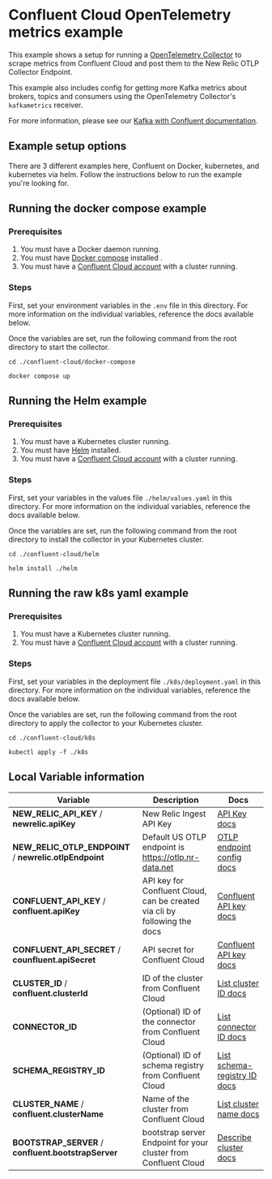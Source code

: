 # Confluent Cloud OpenTelemetry metrics example

This example shows a setup for running a [OpenTelemetry Collector](https://opentelemetry.io/docs/collector/) to scrape metrics from Confluent Cloud and post them to the New Relic OTLP Collector Endpoint.

This example also includes config for getting more Kafka metrics about brokers, topics and consumers using the OpenTelemetry Collector's `kafkametrics` receiver.

For more information, please see our [Kafka with Confluent documentation](https://docs.newrelic.com/docs/more-integrations/open-source-telemetry-integrations/opentelemetry/collector/collector-configuration-examples/opentelemetry-collector-kafka-confluentcloud/).

## Example setup options

There are 3 different examples here, Confluent on Docker, kubernetes, and kubernetes via helm. Follow the instructions below to run the example you're looking for.

## Running the docker compose example

### Prerequisites

1. You must have a Docker daemon running.
2. You must have [Docker compose](https://docs.docker.com/compose/) installed .
3. You must have a [Confluent Cloud account](https://www.confluent.io/get-started/) with a cluster running.

### Steps

First, set your environment variables in the `.env` file in this directory. For more information on the individual variables, reference the docs available below.

Once the variables are set, run the following command from the root directory to start the collector.

```shell
cd ./confluent-cloud/docker-compose

docker compose up
```

## Running the Helm example

### Prerequisites

1. You must have a Kubernetes cluster running.
2. You must have [Helm](https://helm.sh/docs/intro/quickstart/) installed.
3. You must have a [Confluent Cloud account](https://www.confluent.io/get-started/) with a cluster running.

### Steps

First, set your variables in the values file `./helm/values.yaml` in this directory. For more information on the individual variables, reference the docs available below.

Once the variables are set, run the following command from the root directory to install the collector in your Kubernetes cluster.

```shell
cd ./confluent-cloud/helm

helm install ./helm
```

## Running the raw k8s yaml example

### Prerequisites

1. You must have a Kubernetes cluster running.
2. You must have a [Confluent Cloud account](https://www.confluent.io/get-started/) with a cluster running.

### Steps

First, set your variables in the deployment file `./k8s/deployment.yaml` in this directory. For more information on the individual variables, reference the docs available below.

Once the variables are set, run the following command from the root directory to apply the collector to your Kubernetes cluster.

```shell
cd ./confluent-cloud/k8s

kubectl apply -f ./k8s
```

## Local Variable information

| Variable | Description | Docs |
| -------- | ----------- | ---- |
| **NEW_RELIC_API_KEY** / **newrelic.apiKey** |New Relic Ingest API Key |[API Key docs](https://docs.newrelic.com/docs/apis/intro-apis/new-relic-api-keys/) |
| **NEW_RELIC_OTLP_ENDPOINT** / **newrelic.otlpEndpoint** |Default US OTLP endpoint is <https://otlp.nr-data.net> | [OTLP endpoint config docs](https://docs.newrelic.com/docs/more-integrations/open-source-telemetry-integrations/opentelemetry/get-started/opentelemetry-set-up-your-app/#review-settings) |
| **CONFLUENT_API_KEY** / **confluent.apiKey** |API key for Confluent Cloud, can be created via cli by following the docs |[Confluent API key docs](https://docs.confluent.io/cloud/current/monitoring/metrics-api.html)|
| **CONFLUENT_API_SECRET** / **counfluent.apiSecret** | API secret for Confluent Cloud | [Confluent API key docs](https://docs.confluent.io/cloud/current/monitoring/metrics-api.html) |
| **CLUSTER_ID** / **confluent.clusterId** | ID of the cluster from Confluent Cloud | [List cluster ID docs](https://docs.confluent.io/confluent-cli/current/command-reference/kafka/cluster/confluent_kafka_cluster_list.html#description) |
| **CONNECTOR_ID** |(Optional) ID of the connector from Confluent Cloud | [List connector ID docs](https://docs.confluent.io/confluent-cli/current/command-reference/connect/cluster/confluent_connect_cluster_list.html) |
| **SCHEMA_REGISTRY_ID** | (Optional) ID of schema registry from Confluent Cloud | [List schema-registry ID docs](https://docs.confluent.io/confluent-cli/current/command-reference/schema-registry/schema/confluent_schema-registry_schema_list.html) |
| **CLUSTER_NAME** / **confluent.clusterName**     | Name of the cluster from Confluent Cloud                                  | [List cluster name docs](https://docs.confluent.io/confluent-cli/current/command-reference/kafka/cluster/confluent_kafka_cluster_list.html#description)                                   |
| **BOOTSTRAP_SERVER** / **confluent.bootstrapServer** | bootstrap server Endpoint for your cluster from Confluent Cloud           | [Describe cluster docs](https://docs.confluent.io/confluent-cli/current/command-reference/kafka/cluster/confluent_kafka_cluster_describe.html#description)|
